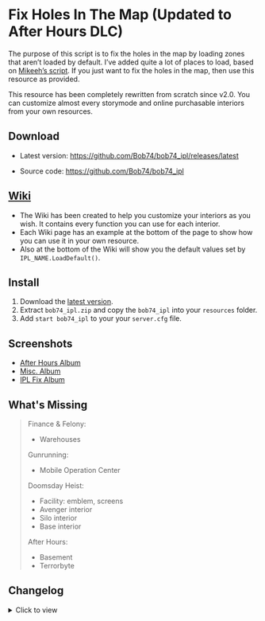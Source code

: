 # Fix Holes In The Map (Updated to After Hours DLC)

The purpose of this script is to fix the holes in the map by loading zones that aren’t loaded by default. I’ve added quite a lot of places to load, based on [Mikeeh’s script](https://forum.fivem.net/t/release-load-unloaded-ipls/5911). If you just want to fix the holes in the map, then use this resource as provided.

This resource has been completely rewritten from scratch since v2.0. You can customize almost every storymode and online purchasable interiors from your own resources.

## Download
- Latest version: https://github.com/Bob74/bob74_ipl/releases/latest

- Source code: https://github.com/Bob74/bob74_ipl

## [Wiki](https://github.com/Bob74/bob74_ipl/wiki)
- The Wiki has been created to help you customize your interiors as you wish. It contains every function you can use for each interior.
- Each Wiki page has an example at the bottom of the page to show how you can use it in your own resource.
- Also at the bottom of the Wiki will show you the default values set by `IPL_NAME.LoadDefault()`.

## Install
1. Download the [latest version](https://github.com/Bob74/bob74_ipl/releases/latest).
2. Extract `bob74_ipl.zip` and copy the `bob74_ipl` into your `resources` folder.
3. Add `start bob74_ipl` to your your `server.cfg` file.

## Screenshots
- [After Hours Album](https://imgur.com/a/Qg96l0D)
- [Misc. Album](https://imgur.com/a/cs9Ip4d)
- [IPL Fix Album](https://imgur.com/a/1Sfl4)

## What's Missing
>Finance & Felony:
> - Warehouses
>
> Gunrunning:
> - Mobile Operation Center
>
> Doomsday Heist:
> - Facility: emblem, screens
> - Avenger interior
> - Silo interior
> - Base interior
>
> After Hours:
> - Basement
> - Terrorbyte

## Changelog

<details><summary>Click to view</summary>
(DD/MM/YYYY)

20/10/2019 - 2.0.8
- Nightclubs: Added dry ice emitters
- Heist & Gunrunning: Added water to the yachts hot tubs (to enable/disable)
- Offices: Added a way to open and close the safes
- Facility: Added privacy glass
- Moved Bahama Mamas and PillBox Hospital in their own files
- Fixed error `ReleaseNamedRendertarget`
- Cleared and optimized the code

22/03/2019 - 2.0.7c
- CEO Offices: Changed the default loaded garage to ImportCEOGarage4.Part.Garage2 in order to avoid Office glitchs

15/01/2019 - 2.0.7b
- Nightclubs: Fixed a typo for the fake lights

15/01/2019 - 2.0.7a
- Nightclubs: Added the ability to set no podium (using `AfterHoursNightclubs.Interior.Podium.none`)

14/01/2019 - 2.0.7
- Changed the way Trevor’s trailer is handled and added a Wiki entry.
- Added a way to open or close Zancudo’s gates with a Wiki entry.

12/01/2019 - 2.0.6
- Added nightclubs interior and exteriors
- Removed Zancudo gates by default (file bob74_ipl/gtav/base.lua: RequestIpl("CS3_07_MPGates") is now commented)

29/12/2018 - 2.0.5a
- Fixed the name of the BikerClubhouse1 export

19/12/2018 - 2.0.5
- Fixed a typo which prevent the printers, security stuff and cash piles to spawn in the counterfeit cash factory

10/11/2018 - 2.0.4
- Fixed an issue where the clubhouse2 lower walls wouldn’t be colored on the first resource start
- Fixed gang members names using an old format
- Disabled the Mod shop from CEO garage 3 (ImportCEOGarage3) because it is overlaping with CEO office 3 (FinanceOffice3)

- 08/11/2018 - 2.0.3
Added biker gang’s name, missions and members pictures
- Added CEO office organization’s name

05/11/2018 - 2.0.1
- Removed overlaping Zancudo River
- Added the trailer near Zancudo River

04/11/2018 - 2.0.0
- Plugin totaly rewritten
- Support for all DLC (up to The Doomsday Heist)
- Ability to easily customize story mode and online purchasable interiors
- You can still use it as it is if you want ipl and interiors to be loaded, the plugin sets a default style for each ones
- Check out the Wiki to find out how: https://github.com/Bob74/bob74_ipl/wiki

26/06/2017
- Added optional IPL
- Bunkers exteriors (enabled)
- Bunkers interior
- CEO Offices
- Bikers places (some are still buggy)
- Import/Export locations
- Removed the trick to open Lost’s safehouse since last update already opens it

19/06/2017
- Fix hole in Zancudo River
- Fix hole in Cassidy Creek
- Add optional graffitis on some billboards (enabled by default)
- Opened Lost’s safehouse interior

14/06/2017
- Original release
</details>

